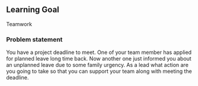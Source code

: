 ## Learning Goal
Teamwork

### Problem statement 
You have a project deadline to meet. One of your team member has applied for planned leave long time back. Now another one just informed you about an unplanned leave due to some family urgency. As a lead what action are you going to take so that you can support your team along with meeting the deadline.
